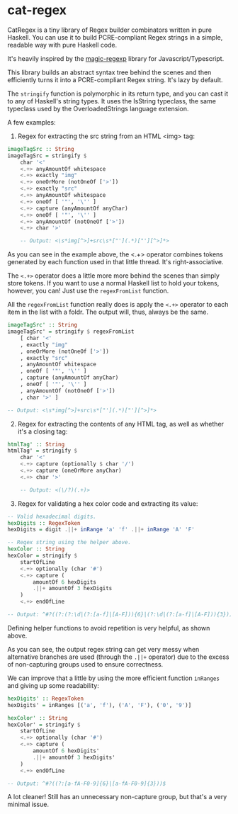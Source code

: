 # cat-regex
CatRegex is a tiny library of Regex builder combinators written in pure Haskell. You can use it to build PCRE-compliant Regex strings in a simple, readable way with pure Haskell code.

It's heavily inspired by the [magic-regexp](https://regexp.dev/) library for Javascript/Typescript.

This library builds an abstract syntax tree behind the scenes and then efficiently turns it into a PCRE-compliant Regex string. It's lazy by default.

The `stringify` function is polymorphic in its return type, and you can cast it to any of Haskell's string types. It uses the IsString typeclass, the same typeclass used by the OverloadedStrings language extension.

A few examples:

1. Regex for extracting the src string from an HTML \<img\> tag:

```haskell
imageTagSrc :: String
imageTagSrc = stringify $
    char '<'
    <.+> anyAmountOf whitespace
    <.+> exactly "img"
    <.+> oneOrMore (notOneOf ['>'])
    <.+> exactly "src"
    <.+> anyAmountOf whitespace
    <.+> oneOf [ '"', '\'' ]
    <.+> capture (anyAmountOf anyChar)
    <.+> oneOf [ '"', '\'' ]
    <.+> anyAmountOf (notOneOf ['>'])
    <.+> char '>'

    -- Output: <\s*img[^>]+src\s*["'](.*)["'][^>]*>
```

As you can see in the example above, the <.+> operator combines tokens generated by each function used in that little thread. It's right-associative.

The `<.+>` operator does a little more more behind the scenes than simply store tokens. If you want to use a normal Haskell list to hold your tokens, however, you can! Just use the `regexFromList` function.

All the `regexFromList` function really does is apply the `<.+>` operator to each item in the list with a foldr. The output will, thus, always be the same.

```haskell
imageTagSrc' :: String
imageTagSrc' = stringify $ regexFromList
    [ char '<'
    , exactly "img"
    , oneOrMore (notOneOf ['>'])
    , exactly "src"
    , anyAmountOf whitespace
    , oneOf [ '"', '\'' ]
    , capture (anyAmountOf anyChar)
    , oneOf [ '"', '\'' ]
    , anyAmountOf (notOneOf ['>'])
    , char '>' ]

-- Output: <\s*img[^>]+src\s*["'](.*)["'][^>]*>
```

2. Regex for extracting the contents of any HTML tag, as well as whether it's a closing tag:

```haskell
htmlTag' :: String
htmlTag' = stringify $
    char '<'
    <.+> capture (optionally $ char '/')
    <.+> capture (oneOrMore anyChar)
    <.+> char '>'

    -- Output: <(\/?)(.+)>
```

3. Regex for validating a hex color code and extracting its value:

```haskell
-- Valid hexadecimal digits.
hexDigits :: RegexToken
hexDigits = digit .||+ inRange 'a' 'f' .||+ inRange 'A' 'F'

-- Regex string using the helper above.
hexColor :: String
hexColor = stringify $
    startOfLine
    <.+> optionally (char '#')
    <.+> capture (
        amountOf 6 hexDigits
        .||+ amountOf 3 hexDigits
    )
    <.+> endOfLine

-- Output: ^#?((?:(?:\d|(?:[a-f]|[A-F])){6}|(?:\d|(?:[a-f]|[A-F])){3}))$
```

Defining helper functions to avoid repetition is very helpful, as shown above.

As you can see, the output regex string can get very messy when alternative branches are used (through the `.||+` operator) due to the excess of non-capturing groups used to ensure correctness.

We can improve that a little by using the more efficient function `inRanges` and giving up some readability:

```haskell
hexDigits' :: RegexToken
hexDigits' = inRanges [('a', 'f'), ('A', 'F'), ('0', '9')]

hexColor' :: String
hexColor' = stringify $
    startOfLine
    <.+> optionally (char '#')
    <.+> capture (
        amountOf 6 hexDigits'
        .||+ amountOf 3 hexDigits'
    )
    <.+> endOfLine

-- Output: ^#?((?:[a-fA-F0-9]{6}|[a-fA-F0-9]{3}))$
```

A lot cleaner! Still has an unnecessary non-capture group, but that's a very minimal issue.
